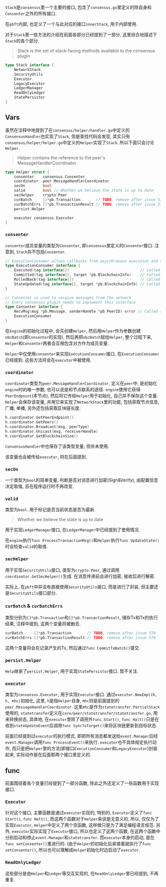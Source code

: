 `Stack`是`consensus`里一个主要的接口, 包含了`consensus.go`里定义的除自身和`Consenter`之外的所有接口.

在`pbft`内部, 也定义了一个与此对应的接口`innerStack`, 用于内部使用.

对于`Stack`里一些方法的介绍在前面各部分已经提到了一部分, 这里综合地描述下`Stack`的各个部分.

> Stack is the set of stack-facing methods available to the consensus plugin

```go
type Stack interface {
	NetworkStack
	SecurityUtils
	Executor
	LegacyExecutor
	LedgerManager
	ReadOnlyLedger
	StatePersistor
}
```

## Vars
虽然在注释中地提到了在`consensus/helper/handler.go`中定义的`ConsensusHandler`也实现了`Stack`, 但是查找代码会发现, 其实只有`consensus/helper/helper.go`中定义的`Helper`实现了`Stack`. 所以下面只会讨论`Helper`.

> Helper contains the reference to the peer's MessageHandlerCoordinator

```go
type Helper struct {
	consenter    consensus.Consenter
	coordinator  peer.MessageHandlerCoordinator
	secOn        bool
	valid        bool // Whether we believe the state is up to date
	secHelper    crypto.Peer
	curBatch     []*pb.Transaction       // TODO, remove after issue 579
	curBatchErrs []*pb.TransactionResult // TODO, remove after issue 579
	persist.Helper

	executor consensus.Executor
}
```
### `consenter`
`consenter`成员变量的类型为`Consenter`, 即`consensus`里定义的`Consenter`接口. 注意到, `Stack`并不包括`Consenter`.
```go
// ExecutionConsumer allows callbacks from asycnhronous execution and statetransfer
type ExecutionConsumer interface {
	Executed(tag interface{})                                // Called whenever Execute completes
	Committed(tag interface{}, target *pb.BlockchainInfo)    // Called whenever Commit completes
	RolledBack(tag interface{})                              // Called whenever a Rollback completes
	StateUpdated(tag interface{}, target *pb.BlockchainInfo) // Called when state transfer completes, if target is nil, this indicates a failure and a new target should be supplied
}

// Consenter is used to receive messages from the network
// Every consensus plugin needs to implement this interface
type Consenter interface {
	RecvMsg(msg *pb.Message, senderHandle *pb.PeerID) error // Called serially with incoming messages from gRPC
	ExecutionConsumer
}
```

在`Engine`的初始化过程中, 会先创建`Helper`, 然后用`Helper`作为参数创建`obcBatch`(即`Consenter`的实现), 然后再把`obcBatch`赋给`Helper`, 整个过程下来, `Helper`和`Consenter`两者会互相包含对方作为成员变量.

`Helper`中仅使用`consenter`来实现`ExecutionConsumer`接口. 在`ExecutionConsumer`已经提到. 这些方法将会在`executor`中被使用.

### `coordinator`
`coordinator`类型为`peer.MessageHandlerCoordinator`, 定义在`peer`中, 是初始化`engine`时的唯一参数, 也可以说是和节点联系的途径. `engine`使用它获得`PeerEndpoint`(本节点), 然后将它传给`Helper`用于初始化, 自己并不保存这个变量. `Helper`会保存该变量, 并用它来实现了`NetworkStack`里的功能, 包括获取节点信息, 广播, 单播, 另外还包括获取区块链长度.
```go
h.coordinator.GetPeerEndpoint()
h.coordinator.GetPeers()
h.coordinator.Broadcast(msg, peerType)
h.coordinator.Unicast(msg, receiverHandle)
h.coordinator.GetBlockchainSize()
```
`ConsensusHandler`中也保存了该类型变量, 但并未使用.

该变量也会被传给`executor`, 将在后面提到.

### `secOn`
一个类型为`bool`的简单变量, 判断是否对消息进行加密(Sign&Verify), 由配置信息决定取值, 且在程序运行时不再改变.

### `valid`
类型为`bool`. 用于标记是否当前状态是否为最新.
> Whether we believe the state is up to date

用于实现`LedgerManager`接口, 在`LedgerManager`中已经提到了使用情况.

在`engine`执行`func ProcessTransactionMsg()`和`Helper`执行`func UpdateState()`时会检查`valid`的取值.

### `secHelper`
用于实现`SecurityUtils`接口, 类型为`crypto.Peer`, 通过调用`coordinator.GetSecHelper()`生成. 在消息传递前会进行加密, 接收后进行解密.

实际上, 在`pbft`中并没有直接使用`SecurityUtils`接口, 而是进行了封装, 但主要还是`SecurityUtils`接口部分.

### `curBatch` & `curBatchErrs`
类型分别为`[]*pb.Transaction`和`[]*pb.TransactionResult`, 储存Tx和Tx的执行结果, 注释中提到, 这两个变量将被删去.
```go
curBatch     []*pb.Transaction       // TODO, remove after issue 579
curBatchErrs []*pb.TransactionResult // TODO, remove after issue 579
```
这两个变量将会在记录产生的Tx, 然后通过`func CommitTxBatch()`提交.

### `persist.Helper`
`Help`继承了`persist.Helper`, 用于实现`StatePersistor`接口. 暂不关注.

### `executor`
类型为`consensus.Executor`, 用于实现`Executor`接口. 通过`executor.NewImpl(h, h, mhc)`初始化, 这里, `h`是指`Helper`自身, `mhc`则是前面提到的`peer.MessageHandlerCoordinator`. 这里`mhc`是作为`statetransfer.PartialStack`使用的, `statetransfer`定义在`core/peer/statetransfer/statetransfer.go`, 用来转换状态, 具体地, 在`executor`里除了调用外`func Start()`, `func Halt()`只是在收到`stateUpdateEvent`后调用`func SyncToTarget()`来将区块链更新到目标状态.

前面已经提到过`executor`的执行模式, 即把所有消息都发送给`event.Manager`后经`event.Manager`调用`func ProcessEvent()`来执行. `executor`也不具体规定执行动作, 而只是把`Helper`里的方法(即接口`ExecutionConsumer`和`LegacyExecutor`)封装起来, 实际动作是在后面那两个接口里定义的.

## func
前面围绕着各个变量已经提到了一部分函数, 除此之外还定义了一些函数用于实现接口.

### `Executor`
针对这个接口, 主要函数是通过`executor`实现的, 特别的, `Executor`定义了`func Start()`, `func Halt()`, 而这两个函数对于`Helper`来说是无意义的, 所以, 仅仅为了实现`Executor`, `Helper`中定义了两个空函数, 这样做只是为了满足编程语言规范. 另外, `executor`实际实现了`Executor`接口, 所以也定义了这两个函数, 在这两个函数中分别启动和停止`event.Manager`和`statetransfer`. 而`executor`本身的启动, 是在`func setConsenter()`里进行的. (由于`Helper`的初始化后紧接着就执行了`func setConsenter()`, 所以也可以理解成`Helper`初始化时边启动了`executor`.

### `ReadOnlyLedger`
这些部分是由`Helper`和`Ledger`等交互实现的, 在`ReadOnlyLedger`里已经提到, 不再重复.